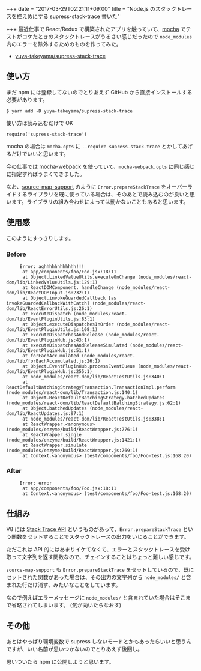 +++
date = "2017-03-29T02:21:11+09:00"
title = "Node.js のスタックトレースを控えめにする supress-stack-trace 書いた"

+++
最近仕事で React/Redux で構築されたアプリを触っていて、[mocha](https://mochajs.org/) でテストがコケたときのスタックトレースがうるさい感じだったので `node_modules` 内のエラーを除外するためのものを作ってみた。

* [yuya-takeyama/supress-stack-trace](https://github.com/yuya-takeyama/supress-stack-trace)

<!--more-->

## 使い方

まだ npm には登録してないのでとりあえず GitHub から直接インストールする必要があります。

```
$ yarn add -D yuya-takeyama/supress-stack-trace
```

使い方は読み込むだけで OK

```
require('supress-stack-trace')
```

mocha の場合は `mocha.opts` に `--require supress-stack-trace` とかしてあげるだけでいいと思います。

今の仕事では [mocha-webpack](https://www.npmjs.com/package/mocha-webpack) を使っていて、`mocha-webpack.opts` に同じ感じに指定すればうまくできました。

なお、[source-map-support](https://github.com/evanw/node-source-map-support) のように `Error.prepareStackTrace` をオーバーライドするライブラリを既に使っている場合は、そのあとで読み込むのが良いと思います。ライブラリの組み合わせによっては動かないこともあると思います。

## 使用感

このようにすっきりします。

### Before

```
     Error: aghhhhhhhhhhhh!!!
      at app/components/foo/Foo.jsx:18:11
      at Object.LinkedValueUtils.executeOnChange (node_modules/react-dom/lib/LinkedValueUtils.js:129:1)
      at ReactDOMComponent._handleChange (node_modules/react-dom/lib/ReactDOMInput.js:232:1)
      at Object.invokeGuardedCallback [as invokeGuardedCallbackWithCatch] (node_modules/react-dom/lib/ReactErrorUtils.js:26:1)
      at executeDispatch (node_modules/react-dom/lib/EventPluginUtils.js:83:1)
      at Object.executeDispatchesInOrder (node_modules/react-dom/lib/EventPluginUtils.js:108:1)
      at executeDispatchesAndRelease (node_modules/react-dom/lib/EventPluginHub.js:43:1)
      at executeDispatchesAndReleaseSimulated (node_modules/react-dom/lib/EventPluginHub.js:51:1)
      at forEachAccumulated (node_modules/react-dom/lib/forEachAccumulated.js:26:1)
      at Object.EventPluginHub.processEventQueue (node_modules/react-dom/lib/EventPluginHub.js:255:1)
      at node_modules/react-dom/lib/ReactTestUtils.js:340:1
      at ReactDefaultBatchingStrategyTransaction.TransactionImpl.perform (node_modules/react-dom/lib/Transaction.js:140:1)
      at Object.ReactDefaultBatchingStrategy.batchedUpdates (node_modules/react-dom/lib/ReactDefaultBatchingStrategy.js:62:1)
      at Object.batchedUpdates (node_modules/react-dom/lib/ReactUpdates.js:97:1)
      at node_modules/react-dom/lib/ReactTestUtils.js:338:1
      at ReactWrapper.<anonymous> (node_modules/enzyme/build/ReactWrapper.js:776:1)
      at ReactWrapper.single (node_modules/enzyme/build/ReactWrapper.js:1421:1)
      at ReactWrapper.simulate (node_modules/enzyme/build/ReactWrapper.js:769:1)
      at Context.<anonymous> (test/components/foo/Foo-test.js:168:20)
```

### After

```
     Error: error
      at app/components/foo/Foo.jsx:18:11
      at Context.<anonymous> (test/components/foo/Foo-test.js:168:20)
```

## 仕組み

V8 には [Stack Trace API](https://github.com/v8/v8/wiki/Stack-Trace-API) というものがあって、`Error.prepareStackTrace` という関数をセットすることでスタックトレースの出力をいじることができます。

ただこれは API 的にはあまりイケてなくて、エラーとスタックトレースを受け取って文字列を返す関数なので、チェインすることはちょっと難しい感じです。

`source-map-support` も `Error.prepareStackTrace` をセットしているので、既にセットされた関数があった場合は、その出力の文字列から `node_modules/` と含まれた行だけ消す、みたいなことをしています。

なので例えばエラーメッセージに `node_modules/` と含まれていた場合はそこまで省略されてしまいます。 (気が向いたらなおす)

## その他

あとはやっぱり環境変数で supress しないモードとかもあったらいいと思うんですが、いい名前が思いつかないのでとりあえず後回し。

思いついたら npm に公開しようと思います。

